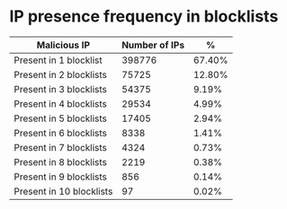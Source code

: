 # IP presence frequency in blocklists
| Malicious IP | Number of IPs | % |
|----|----|----|
| Present in 1 blocklist | 398776 | 67.40% |
| Present in 2 blocklists | 75725 | 12.80% |
| Present in 3 blocklists | 54375 | 9.19% |
| Present in 4 blocklists | 29534 | 4.99% |
| Present in 5 blocklists | 17405 | 2.94% |
| Present in 6 blocklists | 8338 | 1.41% |
| Present in 7 blocklists | 4324 | 0.73% |
| Present in 8 blocklists | 2219 | 0.38% |
| Present in 9 blocklists | 856 | 0.14% |
| Present in 10 blocklists | 97 | 0.02% |
